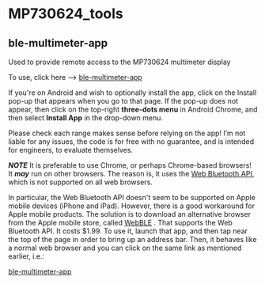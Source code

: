 # MP730624_tools

## ble-multimeter-app
Used to provide remote access to the MP730624 multimeter display

To use, click here --> [ble-multimeter-app](https://shabaz123.github.io/MP730624_tools/ble-multimeter-app/)

If you're on Android and wish to optionally install the app, click on the Install pop-up that appears when you go to that page. If the pop-up does not appear, then click on the top-right **three-dots menu** in Android Chrome, and then select **Install App** in the drop-down menu.

Please check each range makes sense before relying on the app! I’m not liable for any issues, the code is for free with no guarantee, and is intended for engineers, to evaluate themselves.

***NOTE*** It is preferable to use Chrome, or perhaps Chrome-based browsers! It ***may*** run on other browsers. The reason is, it uses the [Web Bluetooth API](https://developer.mozilla.org/en-US/docs/Web/API/Web_Bluetooth_API), which is not supported on all web browsers.

In particular, the Web Bluetooth API doesn't seem to be supported on Apple mobile devices (iPhone and iPad). However, there is a good workaround for Apple mobile products. The solution is to download an alternative browser from the Apple mobile store, called [WebBLE](https://apps.apple.com/us/app/webble/id1193531073) . That supports the Web Bluetooth API. It costs $1.99. To use it, launch that app, and then tap near the top of the page in order to bring up an address bar. Then, it behaves like a normal web browser and you can click on the same link as mentioned earlier, i.e.:

[ble-multimeter-app](https://shabaz123.github.io/MP730624_tools/ble-multimeter-app/)
